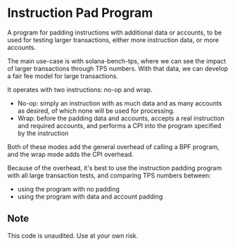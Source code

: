 # Instruction Pad Program

A program for padding instructions with additional data or accounts, to be used
for testing larger transactions, either more instruction data, or more accounts.

The main use-case is with solana-bench-tps, where we can see the impact of larger
transactions through TPS numbers. With that data, we can develop a fair fee model
for large transactions.

It operates with two instructions: no-op and wrap.

* No-op: simply an instruction with as much data and as many accounts as desired,
of which none will be used for processing.
* Wrap: before the padding data and accounts, accepts a real instruction and
required accounts, and performs a CPI into the program specified by the instruction

Both of these modes add the general overhead of calling a BPF program, and
the wrap mode adds the CPI overhead.

Because of the overhead, it's best to use the instruction padding program with
all large transaction tests, and comparing TPS numbers between:

* using the program with no padding
* using the program with data and account padding

## Note

This code is unaudited. Use at your own risk.

